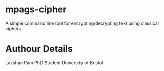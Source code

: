 # mpags-cipher
A simple command line tool for encrypting/decrypting text using classical ciphers

# Authour Details
Lakshan Ram 
PhD Student 
University of Bristol 